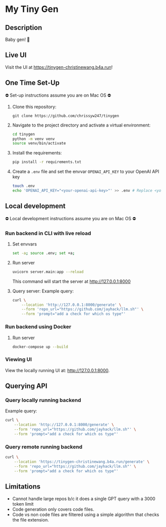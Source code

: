 # My Tiny Gen

## Description

Baby gen! 🐣

## Live UI

Visit the UI at https://tinygen-christinewang.b4a.run!

## One Time Set-Up

⛔️ Set-up instructions assume you are on Mac OS ⛔️

1. Clone this repository:
    ```
    git clone https://github.com/chrissyw247/tinygen
    ```

2. Navigate to the project directory and activate a virtual environment:
    ```bash
    cd tinygen
    python -m venv venv
    source venv/bin/activate
    ```

3. Install the requirements:
    ```bash
    pip install -r requirements.txt
    ```

4. Create a `.env` file and set the envvar `OPENAI_API_KEY` to your OpenAI API key
    ```bash
    touch .env
    echo 'OPENAI_API_KEY="<your-openai-api-key>"' >> .env # Replace <your-openai-api-key> with actual API key
    ```

## Local development

⛔️ Local development instructions assume you are on Mac OS ⛔️

### Run backend in CLI with live reload

1. Set envvars
    ```bash
    set -a; source .env; set +a;
    ```

2. Run server
    ```bash
    uvicorn server.main:app --reload
    ```

    This command will start the server at http://127.0.0.1:8000

3. Query server:
    Example query:
    ```bash
    curl \
        --location 'http://127.0.0.1:8000/generate' \
        --form 'repo_url="https://github.com/jayhack/llm.sh"' \
        --form 'prompt="add a check for which os type"'
    ```

### Run backend using Docker

1. Run server
    ```bash
    docker-compose up --build
    ```

### Viewing UI

View the locally running UI at: http://127.0.0.1:8000.

## Querying API

### Query locally running backend

Example query:
```bash
curl \
    --location 'http://127.0.0.1:8000/generate' \
    --form 'repo_url="https://github.com/jayhack/llm.sh"' \
    --form 'prompt="add a check for which os type"'
```

### Query remote running backend
```bash
curl \
    --location 'https://tinygen-christinewang.b4a.run/generate' \
    --form 'repo_url="https://github.com/jayhack/llm.sh"' \
    --form 'prompt="add a check for which os type"'
```

## Limitations
- Cannot handle large repos b/c it does a single GPT query with a 3000 token limit
- Code generation only covers code files.
- Code vs non code files are filtered using a simple algorithm that checks the file extension.
